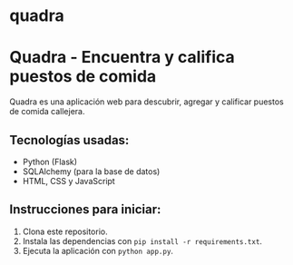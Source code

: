 # quadra
# Quadra - Encuentra y califica puestos de comida

Quadra es una aplicación web para descubrir, agregar y calificar puestos de comida callejera.

## Tecnologías usadas:
- Python (Flask)
- SQLAlchemy (para la base de datos)
- HTML, CSS y JavaScript

## Instrucciones para iniciar:
1. Clona este repositorio.
2. Instala las dependencias con `pip install -r requirements.txt`.
3. Ejecuta la aplicación con `python app.py`.
